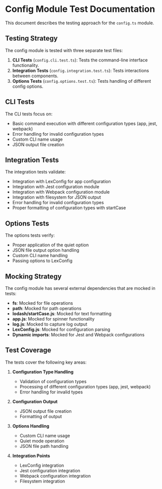 # Config Module Test Documentation

This document describes the testing approach for the `config.ts` module.

## Testing Strategy

The config module is tested with three separate test files:

1. **CLI Tests** (`config.cli.test.ts`): Tests the command-line interface functionality.
2. **Integration Tests** (`config.integration.test.ts`): Tests interactions between components.
3. **Options Tests** (`config.options.test.ts`): Tests handling of different config options.

## CLI Tests

The CLI tests focus on:
- Basic command execution with different configuration types (app, jest, webpack)
- Error handling for invalid configuration types
- Custom CLI name usage
- JSON output file creation

## Integration Tests

The integration tests validate:
- Integration with LexConfig for app configuration
- Integration with Jest configuration module
- Integration with Webpack configuration module
- Integration with filesystem for JSON output
- Error handling for invalid configuration types
- Proper formatting of configuration types with startCase

## Options Tests

The options tests verify:
- Proper application of the quiet option
- JSON file output option handling
- Custom CLI name handling
- Passing options to LexConfig

## Mocking Strategy

The config module has several external dependencies that are mocked in tests:

- **fs**: Mocked for file operations
- **path**: Mocked for path operations
- **lodash/startCase.js**: Mocked for text formatting
- **app.js**: Mocked for spinner functionality
- **log.js**: Mocked to capture log output
- **LexConfig.js**: Mocked for configuration parsing
- **Dynamic imports**: Mocked for Jest and Webpack configurations

## Test Coverage

The tests cover the following key areas:

1. **Configuration Type Handling**
   - Validation of configuration types
   - Processing of different configuration types (app, jest, webpack)
   - Error handling for invalid types

2. **Configuration Output**
   - JSON output file creation
   - Formatting of output

3. **Options Handling**
   - Custom CLI name usage
   - Quiet mode operation
   - JSON file path handling

4. **Integration Points**
   - LexConfig integration
   - Jest configuration integration
   - Webpack configuration integration
   - Filesystem integration 